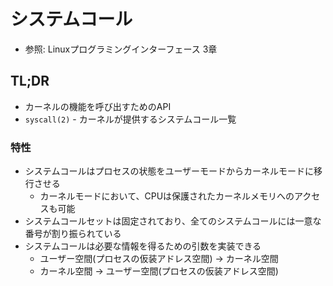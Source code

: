 # システムコール
- 参照: Linuxプログラミングインターフェース 3章

## TL;DR
- カーネルの機能を呼び出すためのAPI
- `syscall(2)` - カーネルが提供するシステムコール一覧

### 特性
- システムコールはプロセスの状態をユーザーモードからカーネルモードに移行させる
  - カーネルモードにおいて、CPUは保護されたカーネルメモリへのアクセスも可能
- システムコールセットは固定されており、全てのシステムコールには一意な番号が割り振られている
- システムコールは必要な情報を得るための引数を実装できる
  - ユーザー空間(プロセスの仮装アドレス空間) -> カーネル空間
  - カーネル空間 -> ユーザー空間(プロセスの仮装アドレス空間)

